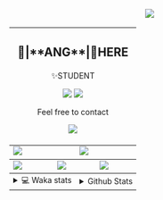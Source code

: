 <link rel="stylesheet" href="table{table-layout:fixed;word-break:break-all;}">

<p align="center">
  <picture>
    <img src="https://readme-typing-svg.herokuapp.com?size=25&duration=2500&color=8C43EA&vCenter=true&width=200&height=40&lines=%F0%9F%8C%B1ANGJustinl%F0%9F%8C%B1+!" />
  </picture>
</p>


<table align="center">
  <td colspan="6">
    <h2><p align="center">🥛|**ANG**|🥛HERE</h2>
    <p align="center">✨STUDENT</p>
    <p align="center">
    <a href="mailto:ANGJustinl@gmail.com"><img src="https://img.shields.io/badge/Email-ANGJustinl@gmail.com-6A5ACD?style=flat-square&logoColor=fff" /></a>
    <a href="https://ANGForever.top"><img src="https://img.shields.io/badge/Website-ANGForever.top-3A2ALD?style=flat-square&logoColor=fff" /></a>
    </p>
    <p align="center">Feel free to contact</p>
    <p align="center">
      <a href="Skills"><img src="https://skillicons.dev/icons?perline=15&i=github,git,vscode,python,lua,html,c&theme=light" /></a>
    </p>
  </td>
<tbody>
  <tr>
    <td colspan="3"><a href="https://github.com/anuraghazra/github-readme-stats">
      <picture>
        <source media="(prefers-color-scheme: dark)" srcset="https://github-readme-stats.vercel.app/api?username=ANGJustinl&rank_icon=github&count_private=true&show_icons=true&hide_border=true&bg_color=15,f2f7fd,E0EAFC">
        <img height="100%" src="https://github-readme-stats.vercel.app/api?username=ANGJustinl&count_private=true&rank_icon=github&count_private=true&show_icons=true&hide_border=true&bg_color=00000000&format=long" />
      </picture>
    </a></td>
    <td colspan="3"><a href="https://github.com/denvercoder1/github-readme-streak-stats">
      <picture>
        <source media="(prefers-color-scheme: dark)" srcset="https://github-readme-streak-stat-eight.vercel.app/?user=angjustinl&mode=weekly&theme=default&hide_border=true&background=00000000">
        <img height="100%" src="https://github-readme-streak-stat-eight.vercel.app/?user=angjustinl&mode=weekly&theme=default&hide_border=true&background=00000000" />
      </picture>
    </a></td>
  </tr>
</tbody><tbody>
  <tr>
    <td colspan="2"><a href="https://github.com/vn7n24fzkq/github-profile-summary-cards">
      <picture>
        <source media="(prefers-color-scheme: dark)" srcset="http://github-profile-summary-cards-mirror.vercel.app/api/cards/repos-per-language?username=angjustinl&theme=default&border_color=0000&bg_color=0000">
        <img height="100%" src="http://github-profile-summary-cards-mirror.vercel.app/api/cards/repos-per-language?username=angjustinl&hide=javascript,html,php,css&theme=default&border_color=0000&bg_color=0000" />
      </picture>
    </a></td>
    <td colspan="2"><a href="https://github.com/anuraghazra/github-readme-stats">
      <picture>
        <source media="(prefers-color-scheme: dark)" srcset="https://github-readme-stats.vercel.app/api/top-langs/?username=angjustinl&hide=javascript,html,css">
        <img height="100%" src="https://github-readme-stats.vercel.app/api/top-langs/?username=angjustinl&hide=javascript,html,php,css&bg_color=00000000&text_color=000000&hide_border=true" />
      </picture>
    </a></td>
    <td colspan="2"><a href="https://github.com/vn7n24fzkq/github-profile-summary-cards">
      <picture>
        <source media="(prefers-color-scheme: dark)" srcset="http://github-profile-summary-cards-mirror.vercel.app/api/cards/productive-time?username=angjustinl&utcOffset=8&theme=nord_dark&border_color=0000&bg_color=0000">
        <img height="100%" src="http://github-profile-summary-cards-mirror.vercel.app/api/cards/productive-time?username=angjustinl&utcOffset=8&theme=nord_bright&border_color=0000&bg_color=0000" />
      </picture>
    </a></td>
  </tr>
</tbody>
<tbody>
  <tr>
    <td colspan="3">
      <details>
        <summary> 💻 Waka stats</summary>
<p align="center">

<!--START_SECTION:waka-->
![Code Time](http://img.shields.io/badge/Code%20Time-1%2C004%20hrs%2010%20mins-blue)

**I'm an Early 🐤** 

```text
🌞 Morning                995 commits         █████████░░░░░░░░░░░░░░░░   37.34 % 
🌆 Daytime                772 commits         ███████░░░░░░░░░░░░░░░░░░   28.97 % 
🌃 Evening                835 commits         ████████░░░░░░░░░░░░░░░░░   31.33 % 
🌙 Night                  63 commits          █░░░░░░░░░░░░░░░░░░░░░░░░   02.36 % 
```


📊 **This Week I Spent My Time On** 

```text
🕑︎ Time Zone: Asia/Shanghai

💬 Programming Languages: 
Python                   14 hrs 1 min        █████████████░░░░░░░░░░░░   53.99 % 
Other                    9 hrs 16 mins       █████████░░░░░░░░░░░░░░░░   35.67 % 
Markdown                 1 hr 30 mins        █░░░░░░░░░░░░░░░░░░░░░░░░   05.80 % 
Text                     21 mins             ░░░░░░░░░░░░░░░░░░░░░░░░░   01.37 % 
JSON                     19 mins             ░░░░░░░░░░░░░░░░░░░░░░░░░   01.25 % 

🔥 Editors: 
VS Code                  14 hrs 31 mins      ██████████████░░░░░░░░░░░   55.90 % 
Edge                     11 hrs 27 mins      ███████████░░░░░░░░░░░░░░   44.10 % 

🐱‍💻 Projects: 
Rooed                    7 hrs 43 mins       ███████░░░░░░░░░░░░░░░░░░   29.75 % 
StyleWeaver              4 hrs 17 mins       ████░░░░░░░░░░░░░░░░░░░░░   16.53 % 
MatX-Scheduler-DES       3 hrs 2 mins        ███░░░░░░░░░░░░░░░░░░░░░░   11.72 % 
novel2video-main         2 hrs 28 mins       ██░░░░░░░░░░░░░░░░░░░░░░░   09.53 % 
SynHome                  2 hrs 11 mins       ██░░░░░░░░░░░░░░░░░░░░░░░   08.42 % 

💻 Operating System: 
Windows                  25 hrs 58 mins      █████████████████████████   100.00 % 
```

**I Mostly Code in Python** 

```text
Python                   28 repos            ████████████████░░░░░░░░░   63.64 % 
HTML                     5 repos             ███░░░░░░░░░░░░░░░░░░░░░░   11.36 % 
Go                       2 repos             █░░░░░░░░░░░░░░░░░░░░░░░░   04.55 % 
CSS                      1 repo              █░░░░░░░░░░░░░░░░░░░░░░░░   02.27 % 
PHP                      1 repo              █░░░░░░░░░░░░░░░░░░░░░░░░   02.27 % 
```




 Last Updated on 10/04/2025 01:57:24 UTC
<!--END_SECTION:waka-->
</p>      
</td><td colspan="3">
      <details>
        <summary> Github Stats</summary>
<p align="center">

<p align="center">
          <img src="github-metrics.svg" alt="typing-svg">
        </p>
      </details>
</td>
</table>
